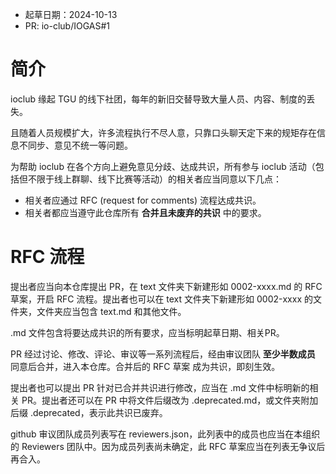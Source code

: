 + 起草日期：2024-10-13
+ PR: io-club/IOGAS#1

# 简介

ioclub 缘起 TGU 的线下社团，每年的新旧交替导致大量人员、内容、制度的丢失。

且随着人员规模扩大，许多流程执行不尽人意，只靠口头聊天定下来的规矩存在信息不同步、意见不统一等问题。

为帮助 ioclub 在各个方向上避免意见分歧、达成共识，所有参与 ioclub 活动（包括但不限于线上群聊、线下比赛等活动）的相关者应当同意以下几点：

+ 相关者应通过 RFC (request for comments) 流程达成共识。
+ 相关者都应当遵守此仓库所有 **合并且未废弃的共识** 中的要求。

# RFC 流程

提出者应当向本仓库提出 PR，在 text 文件夹下新建形如 0002-xxxx.md 的 RFC 草案，开启 RFC 流程。提出者也可以在 text 文件夹下新建形如 0002-xxxx 的文件夹，文件夹应当包含 text.md 和其他文件。

.md 文件包含将要达成共识的所有要求，应当标明起草日期、相关PR。

PR 经过讨论、修改、评论、审议等一系列流程后，经由审议团队 **至少半数成员** 同意后合并，进入本仓库。合并后的 RFC 草案 成为共识，即刻生效。

提出者也可以提出 PR 针对已合并共识进行修改，应当在 .md 文件中标明新的相关 PR。提出者还可以在 PR 中将文件后缀改为 .deprecated.md，或文件夹附加后缀 .deprecated，表示此共识已废弃。

github 审议团队成员列表写在 reviewers.json，此列表中的成员也应当在本组织的 Reviewers 团队中。因为成员列表尚未确定，此 RFC 草案应当在列表无争议后再合入。
